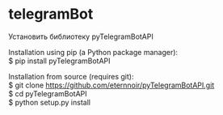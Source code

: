﻿# telegramBot
Установить библиотеку pyTelegramBotAPI

Installation using pip (a Python package manager):
<br>$ pip install pyTelegramBotAPI

Installation from source (requires git):
<br>$ git clone https://github.com/eternnoir/pyTelegramBotAPI.git
<br>$ cd pyTelegramBotAPI
<br>$ python setup.py install

